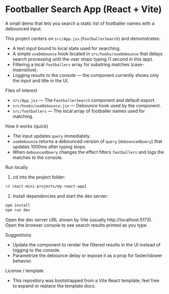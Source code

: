# Footballer Search App (React + Vite)

A small demo that lets you search a static list of footballer names with a debounced input.

This project centers on `src/App.jsx` (`FootballerSearch`) and demonstrates:

- A text input bound to local state used for searching.
- A simple `useDebounce` hook located in `src/hooks/useDebounce` that delays search processing until the user stops typing (1 second in this app).
- Filtering a local `footballers` array for substring matches (case-insensitive).
- Logging results to the console — the component currently shows only the input and title in the UI.

Files of interest

- `src/App.jsx` — The `FootballerSearch` component and default export.
- `src/hooks/useDebounce.jsx` — Debounce hook used by the component.
- `src/footballers` — The local array of footballer names used for matching.

How it works (quick)

- The input updates `query` immediately.
- `useDebounce` returns a debounced version of `query` (`debouncedQuery`) that updates 1000ms after typing stops.
- When `debouncedQuery` changes the effect filters `footballers` and logs the matches to the console.

Run locally

1. cd into the project folder:

```bash
cd react-mini-projects/my-react-app1
```

2. Install dependencies and start the dev server:

```bash
npm install
npm run dev
```

Open the dev server URL shown by Vite (usually http://localhost:5173). Open the browser console to see search results printed as you type.

Suggestions

- Update the component to render the filtered results in the UI instead of logging to the console.
- Parametrize the debounce delay or expose it as a prop for faster/slower behavior.

License / template

- This repository was bootstrapped from a Vite React template; feel free to expand or replace the template docs.
